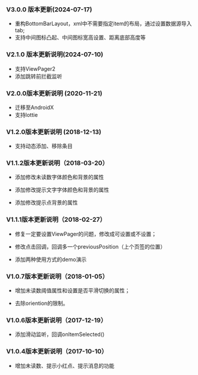 ### V3.0.0 版本更新(2024-07-17)
- 重构BottomBarLayout，xml中不需要指定item的布局，通过设置数据源导入tab;
- 支持中间图标凸起、中间图标宽高设置、距离底部高度等


### V2.1.0 版本更新说明(2024-07-10)

- 支持ViewPager2
- 添加跳转前拦截监听

### V2.0.0版本更新说明 (2020-11-21)

- 迁移至AndroidX
- 支持lottie

### V1.2.0版本更新说明 (2018-12-13)

- 支持动态添加、移除条目

### V1.1.2版本更新说明（2018-03-20）

- 添加修改未读数字体颜色和背景的属性

- 添加修改提示文字字体颜色和背景的属性

- 添加修改提示点背景的属性

### V1.1.1版本更新说明（2018-02-27）

- 修复一定要设置ViewPager的问题，修改成可设置或不设置；

- 修改点击回调，回调多一个previousPosition（上个页签的位置）

- 添加两种使用方式的demo演示


### V1.0.7版本更新说明（2018-01-05）

- 增加未读数阈值属性和设置是否平滑切换的属性；

- 去除oriention的限制。

### V1.0.6版本更新说明（2017-12-19）

- 添加滑动监听，回调onItemSelected()

### V1.0.4版本更新说明（2017-10-10）

- 增加未读数、提示小红点、提示消息的功能